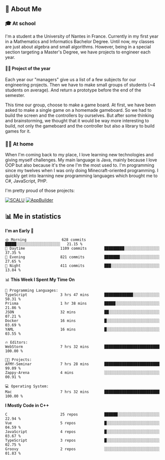 ## 👀 About Me

### 🎓 At school

I'm a student a the University of Nantes in France. Currently in my first year in a Mathematics and Informatics Bachelor Degree. Until now, my classes are just about algebra and small algorithms. However, being in a special section targeting a Master's Degree, we have projects to engineer each year. 

#### 🔧🔬 Project of the year

Each year our "managers" give us a list of a few subjects for our engineering projects. Then we have to make small groups of students (~4 students on average). And return a prototype before the end of the semester.

This time our group, choose to make a game board. At first, we have been asked to make a single game on a homemade gameboard. So we had to build the screen and the controllers by ourselves. 
But after some thinking and brainstorming, we thought that it would be way more interesting to build, not only the gameboard and the controller but also a library to build games for it.

### 👨‍💻 At home

When I'm coming back to my place, I love learning new technologies and giving myself challenges. My main language is Java, mainly because I love OOP but also because it's the one I'm the most used to. I'm programming since my twelves when I was only doing Minecraft-oriented programming.  I quickly get into learning new programming languages which brought me to C#, JavaScript, PHP. 

I'm pretty proud of those projects:

[![SCALU](https://github-readme-stats.vercel.app/api/pin?username=renardfute&repo=SCALU)](https://github.com/renardfute/scalu)
[![AppBuilder](https://github-readme-stats.vercel.app/api/pin?username=pulsedev2&repo=AppBuilder)](https://github.com/pulsedev2/AppBuilder)

## 📊 Me in statistics
<!--START_SECTION:waka-->
**I'm an Early 🐤** 

```text
🌞 Morning                628 commits         █████░░░░░░░░░░░░░░░░░░░░   21.15 % 
🌆 Daytime                1109 commits        █████████░░░░░░░░░░░░░░░░   37.35 % 
🌃 Evening                821 commits         ███████░░░░░░░░░░░░░░░░░░   27.65 % 
🌙 Night                  411 commits         ███░░░░░░░░░░░░░░░░░░░░░░   13.84 % 
```


📊 **This Week I Spent My Time On** 

```text
💬 Programming Languages: 
TypeScript               3 hrs 47 mins       █████████████░░░░░░░░░░░░   50.31 % 
Prisma                   1 hr 38 mins        █████░░░░░░░░░░░░░░░░░░░░   21.86 % 
JSON                     32 mins             ██░░░░░░░░░░░░░░░░░░░░░░░   07.21 % 
Docker                   16 mins             █░░░░░░░░░░░░░░░░░░░░░░░░   03.69 % 
YAML                     16 mins             █░░░░░░░░░░░░░░░░░░░░░░░░   03.55 % 

🔥 Editors: 
WebStorm                 7 hrs 32 mins       █████████████████████████   100.00 % 

🐱‍💻 Projects: 
AFMY-Seminar             7 hrs 28 mins       █████████████████████████   99.09 % 
Zappy-Arena              4 mins              ░░░░░░░░░░░░░░░░░░░░░░░░░   00.91 % 

💻 Operating System: 
Mac                      7 hrs 32 mins       █████████████████████████   100.00 % 
```

**I Mostly Code in C++** 

```text
C                        25 repos            ██████░░░░░░░░░░░░░░░░░░░   22.94 % 
Vue                      5 repos             █░░░░░░░░░░░░░░░░░░░░░░░░   04.59 % 
JavaScript               4 repos             █░░░░░░░░░░░░░░░░░░░░░░░░   03.67 % 
TypeScript               3 repos             █░░░░░░░░░░░░░░░░░░░░░░░░   02.75 % 
Groovy                   2 repos             ░░░░░░░░░░░░░░░░░░░░░░░░░   01.83 % 
```




<!--END_SECTION:waka-->
